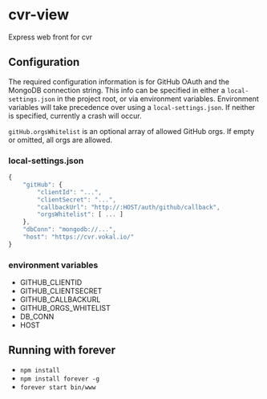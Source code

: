 # cvr-view

Express web front for cvr

## Configuration

The required configuration information is for GitHub OAuth and the MongoDB connection string. This info can be specified in either a `local-settings.json` in the project root, or via environment variables. Environment variables will take precedence over using a `local-settings.json`. If neither is specified, currently a crash will occur.

`gitHub.orgsWhitelist` is an optional array of allowed GitHub orgs. If empty or omitted, all orgs are allowed.

### local-settings.json
```js
{
    "gitHub": {
        "clientId": "...",
        "clientSecret": "...",
        "callbackUrl": "http://:HOST/auth/github/callback",
        "orgsWhitelist": [ ... ]
    },
    "dbConn": "mongodb://...",
    "host": "https://cvr.vokal.io/"
}
```

### environment variables

- GITHUB_CLIENTID
- GITHUB_CLIENTSECRET
- GITHUB_CALLBACKURL
- GITHUB_ORGS_WHITELIST
- DB_CONN
- HOST

## Running with forever

- `npm install`
- `npm install forever -g`
- `forever start bin/www`

